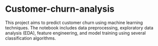 # Customer-churn-analysis
This project aims to predict customer churn using machine learning techniques. The notebook includes data preprocessing, exploratory data analysis (EDA), feature engineering, and model training using several classification algorithms.
